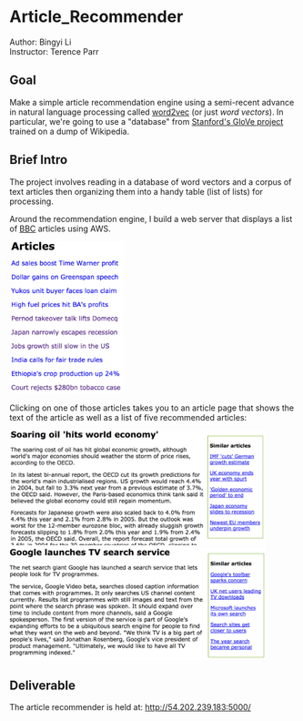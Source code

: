 # Article_Recommender

Author: Bingyi Li<br/>
Instructor: Terence Parr

## Goal
Make a simple article recommendation engine using a semi-recent advance in natural language processing called [word2vec](http://arxiv.org/pdf/1301.3781.pdf) (or just *word vectors*). In particular, we're going to use a "database" from [Stanford's GloVe project](https://nlp.stanford.edu/projects/glove/) trained on a dump of Wikipedia. 

## Brief Intro

The project involves reading in a database of word vectors and a corpus of text articles then organizing them into a handy table (list of lists) for processing.

Around the recommendation engine, I build a web server that displays a list of [BBC](http://mlg.ucd.ie/datasets/bbc.html) articles using AWS.

<img src=figures/articles.png width=200>

Clicking on one of those articles takes you to an article page that shows the text of the article as well as a list of five recommended articles:

<img src=figures/article1.png width=450>

<img src=figures/article2.png width=450>


## Deliverable

The article recommender is held at: http://54.202.239.183:5000/




